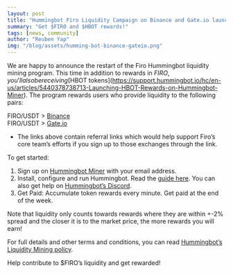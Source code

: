 ```yaml
---
layout: post
title: "Hummingbot Firo Liquidity Campaign on Binance and Gate.io launched"
summary: "Get $FIRO and $HBOT rewards!"
tags: [news, community]
author: "Reuben Yap"
img: "/blog/assets/humming-bot-binance-gateio.png"
---
```

We are happy to announce the restart of the Firo Hummingbot liquidity mining program. This time in addition to rewards in $FIRO, you’ll also be receiving [$HBOT tokens](https://support.hummingbot.io/hc/en-us/articles/5440378738713-Launching-HBOT-Rewards-on-Hummingbot-Miner). The program rewards users who provide liquidity to the following pairs:

FIRO/USDT > [Binance](https://accounts.binance.com/en/register?ref=37748947)  
FIRO/USDT > [Gate.io](https://www.gate.io/signup/2777405)  

* The links above contain referral links which would help support Firo’s core team’s efforts if you sign up to those exchanges through the link.  

To get started:
1. Sign up on [Hummingbot Miner](https://miner.hummingbot.io/) with your email address.
2. Install, configure and run Hummingbot. Read the [guide here](https://hummingbot.io/academy/quickstart/). You can also get help on [Hummingbot’s Discord](https://discord.hummingbot.io/).
3. Get Paid: Accumulate token rewards every minute. Get paid at the end of the week.  

Note that liquidity only counts towards rewards where they are within +-2% spread and the closer it is to the market price, the more rewards you will earn!

For full details and other terms and conditions, you can read [Hummingbot’s Liquidity Mining policy](https://hummingbot.io/en/liquidity-mining-policy/).

Help contribute to $FIRO’s liquidity and get rewarded!
